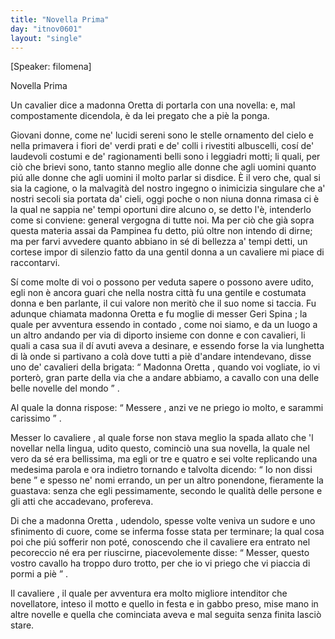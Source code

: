 ```yaml
---
title: "Novella Prima"
day: "itnov0601"
layout: "single"
---
```

<html>
 <head>
 </head>
 <body>
  <div id="nov0601" type="novella" who="filomena">
   <p>
    [Speaker: filomena]
   </p>
   <head>
    Novella Prima
   </head>
   <argument>
    <p>
     <milestone id="p06010001"/>
     Un
     <name persref="cavaliere-0601" type="person">
      cavalier
     </name>
     dice a
     <name persref="oretta" type="person">
      madonna Oretta
     </name>
     di portarla con una novella: e, mal compostamente dicendola, &egrave; da lei pregato che a pi&egrave; la ponga.
    </p>
   </argument>
   <div3 type="commentary" who="filomena">
    <p>
     <milestone id="p06010002"/>
     Giovani donne, come ne' lucidi sereni sono le stelle ornamento del cielo e nella primavera i fiori de' verdi prati e de' colli i rivestiti albuscelli, cos&iacute; de' laudevoli costumi e de' ragionamenti belli sono i leggiadri motti; li quali, per ci&ograve; che brievi sono, tanto stanno meglio alle donne che agli uomini quanto pi&uacute; alle donne che agli uomini il molto parlar si disdice.
     <milestone id="p06010003"/>
     &Egrave; il vero che, qual si sia la cagione, o la malvagit&agrave; del nostro ingegno o inimicizia singulare che a' nostri secoli sia portata da' cieli, oggi poche o non niuna donna rimasa ci &egrave; la qual ne sappia ne' tempi oportuni dire alcuno o, se detto l'&egrave;, intenderlo come si conviene: general vergogna di tutte noi.
     <milestone id="p06010004"/>
     Ma per ci&ograve; che gi&agrave; sopra questa materia assai da
     <name persref="pampinea" type="person">
      Pampinea
     </name>
     fu detto, pi&uacute; oltre non intendo di dirne; ma per farvi avvedere quanto abbiano in s&eacute; di bellezza a' tempi detti, un cortese impor di silenzio fatto da una
     <name persref="oretta" type="person">
      gentil donna
     </name>
     a un
     <name persref="cavaliere-0601" type="person">
      cavaliere
     </name>
     mi piace di raccontarvi.
    </p>
   </div3>
   <p>
    <milestone id="p06010005"/>
    S&iacute; come molte di voi o possono per veduta sapere o possono avere udito, egli non &egrave; ancora guari che nella
    <name placeref="firenze" type="place">
     nostra citt&agrave;
    </name>
    fu una gentile e costumata donna e ben parlante, il cui valore non merit&ograve; che il suo nome si taccia.
    <milestone id="p06010006"/>
    Fu adunque chiamata
    <name persref="oretta" type="person">
     madonna Oretta
    </name>
    e fu moglie di messer
    <name persref="gerispina" type="person">
     Geri Spina
    </name>
    ; la quale per avventura essendo in
    <name placeref="contado-0601" type="place">
     contado
    </name>
    , come noi siamo, e da un luogo a un altro andando per via di diporto insieme con donne e con cavalieri, li quali a casa sua il d&iacute; avuti aveva a desinare, e essendo forse la via lunghetta di l&agrave; onde si partivano a col&agrave; dove tutti a pi&egrave; d'andare intendevano, disse uno de' cavalieri della brigata:
    <milestone id="p06010007"/>
    <q direct="unspecified" who="cavaliere-0601">
     <name persref="oretta" type="person">
      Madonna Oretta
     </name>
     , quando voi vogliate, io vi porter&ograve;, gran parte della via che a andare abbiamo, a cavallo con una delle belle novelle del mondo
    </q>
    .
   </p>
   <p>
    <milestone id="p06010008"/>
    Al quale
    <name persref="oretta" type="person">
     la donna
    </name>
    rispose:
    <q direct="unspecified" who="oretta">
     <name persref="cavaliere-0601" type="person">
      Messere
     </name>
     , anzi ve ne priego io molto, e sarammi carissimo
    </q>
    .
   </p>
   <p>
    <milestone id="p06010009"/>
    Messer lo
    <name persref="cavaliere-0601" type="person">
     cavaliere
    </name>
    , al quale forse non stava meglio la spada allato che 'l novellar nella lingua, udito questo, cominci&ograve; una sua novella, la quale nel vero da s&eacute; era bellissima, ma egli or tre e quatro e sei volte replicando una medesima parola e ora indietro tornando e talvolta dicendo:
    <q direct="unspecified" who="cavaliere-0601">
     Io non dissi bene
    </q>
    e spesso ne' nomi errando, un per un altro ponendone, fieramente la guastava: senza che egli pessimamente, secondo le qualit&agrave; delle persone e gli atti che accadevano, profereva.
   </p>
   <p>
    <milestone id="p06010010"/>
    Di che a madonna
    <name persref="oretta" type="person">
     Oretta
    </name>
    , udendolo, spesse volte veniva un sudore e uno sfinimento di cuore, come se inferma fosse stata per terminare; la qual cosa poi che pi&uacute; sofferir non pot&eacute;, conoscendo che il
    <name persref="cavaliere-0601" type="person">
     cavaliere
    </name>
    era entrato nel pecoreccio n&eacute; era per riuscirne, piacevolemente disse:
    <milestone id="p06010011"/>
    <q direct="unspecified" who="oretta">
     Messer, questo vostro cavallo ha troppo duro trotto, per che io vi priego che vi piaccia di pormi a pi&egrave;
    </q>
    .
   </p>
   <p>
    <milestone id="p06010012"/>
    Il
    <name persref="cavaliere-0601" type="person">
     cavaliere
    </name>
    , il quale per avventura era molto migliore intenditor che novellatore, inteso il motto e quello in festa e in gabbo preso, mise mano in altre novelle e quella che cominciata aveva e mal seguita senza finita lasci&ograve; stare.
   </p>
  </div>
 </body>
</html>